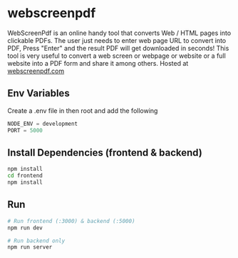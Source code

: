 # webscreenpdf
WebScreenPdf is an online handy tool that converts Web / HTML pages into clickable PDFs. The user just needs to enter web page URL to convert into PDF, Press "Enter" and the result PDF will get downloaded in seconds! This tool is very useful to convert a web screen or webpage or website or a full website into a PDF form and share it among others.
Hosted at [webscreenpdf.com](https://www.webscreenpdf.com)

## Env Variables
Create a .env file in then root and add the following

```javascript
NODE_ENV = development
PORT = 5000
```

## Install Dependencies (frontend & backend)
```bash
npm install
cd frontend
npm install
```

## Run
```bash
# Run frontend (:3000) & backend (:5000)
npm run dev

# Run backend only
npm run server
```
